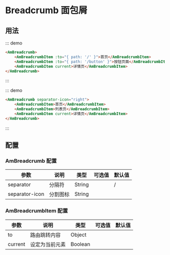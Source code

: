 # Breadcrumb 面包屑

## 用法
::: demo
``` html
<AmBreadcrumb>
    <AmBreadcrumbItem :to="{ path: '/' }">首页</AmBreadcrumbItem>
    <AmBreadcrumbItem :to="{ path: '/button' }">按钮页面</AmBreadcrumbItem>
    <AmBreadcrumbItem current>详情页</AmBreadcrumbItem>
</AmBreadcrumb>
```
:::

::: demo
``` html
<AmBreadcrumb separator-icon="right">
    <AmBreadcrumbItem>首页</AmBreadcrumbItem>
    <AmBreadcrumbItem>列表页</AmBreadcrumbItem>
    <AmBreadcrumbItem current>详情页</AmBreadcrumbItem>
</AmBreadcrumb>
```
:::

## 配置
### AmBreadcrumb 配置

| 参数       | 说明        | 类型       | 可选值         | 默认值   |
|---------- |------------ |---------- |-------------  |-------- |
| separator | 分隔符       | String   |    |    /   |
| separator-icon    | 分割图标   | String   |  |        |


### AmBreadcrumbItem 配置

| 参数       | 说明        | 类型       | 可选值         | 默认值   |
|---------- |------------ |---------- |-------------  |-------- |
| to | 路由跳转内容   | Object   |    |       |
| current    | 设定为当前元素   | Boolean   |  |        |